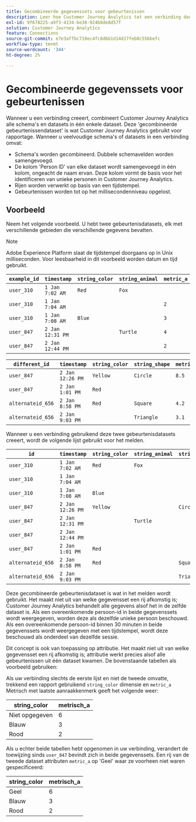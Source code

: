 ```yaml
---
title: Gecombineerde gegevenssets voor gebeurtenissen
description: Leer hoe Customer Journey Analytics tot een verbinding door datasets te combineren leidt.
exl-id: 9f678225-a9f3-4134-be38-924b8de8d57f
solution: Customer Journey Analytics
feature: Connections
source-git-commit: e7e3affbc710ec4fc8d6b1d14d17feb8c556befc
workflow-type: tm+mt
source-wordcount: '344'
ht-degree: 2%

---
```



# Gecombineerde gegevenssets voor gebeurtenissen

Wanneer u een verbinding creeert, combineert Customer Journey Analytics alle schema&#39;s en datasets in één enkele dataset. Deze &#39;gecombineerde gebeurtenissendataset&#39; is wat Customer Journey Analytics gebruikt voor rapportage. Wanneer u veelvoudige schema&#39;s of datasets in een verbinding omvat:

* Schema&#39;s worden gecombineerd. Dubbele schemavelden worden samengevoegd.
* De kolom &#39;Person ID&#39; van elke dataset wordt samengevoegd in één kolom, ongeacht de naam ervan. Deze kolom vormt de basis voor het identificeren van unieke personen in Customer Journey Analytics.
* Rijen worden verwerkt op basis van een tijdstempel.
* Gebeurtenissen worden tot op het millisecondenniveau opgelost.

## Voorbeeld

Neem het volgende voorbeeld. U hebt twee gebeurtenisdatasets, elk met verschillende gebieden die verschillende gegevens bevatten.

>[!NOTE]
>
>Adobe Experience Platform slaat de tijdstempel doorgaans op in Unix milliseconden. Voor leesbaarheid in dit voorbeeld worden datum en tijd gebruikt.

| `example_id` | `timestamp` | `string_color` | `string_animal` | `metric_a` |
| --- | --- | --- | --- | --- |
| `user_310` | `1 Jan 7:02 AM` | `Red` | `Fox` | |
| `user_310` | `1 Jan 7:04 AM` | | | `2` |
| `user_310` | `1 Jan 7:08 AM` | `Blue` | | `3` |
| `user_847` | `2 Jan 12:31 PM` | | `Turtle` | `4` |
| `user_847` | `2 Jan 12:44 PM` | | | `2` |

| `different_id` | `timestamp` | `string_color` | `string_shape` | `metric_b` |
| --- | --- | --- | --- | --- |
| `user_847` | `2 Jan 12:26 PM` | `Yellow` | `Circle` | `8.5` |
| `user_847` | `2 Jan 1:01 PM` | `Red` | | |
| `alternateid_656` | `2 Jan 8:58 PM` | `Red` | `Square` | `4.2` |
| `alternateid_656` | `2 Jan 9:03 PM` | | `Triangle` | `3.1` |

Wanneer u een verbinding gebruikend deze twee gebeurtenisdatasets creeert, wordt de volgende lijst gebruikt voor het melden.

| `id` | `timestamp` | `string_color` | `string_animal` | `string_shape` | `metric_a` | `metric_b` |
| --- | --- | --- | --- | --- | --- | --- |
| `user_310` | `1 Jan 7:02 AM` | `Red` | `Fox` | | | |
| `user_310` | `1 Jan 7:04 AM` | | | | `2` | |
| `user_310` | `1 Jan 7:08 AM` | `Blue` | | | `3` | |
| `user_847` | `2 Jan 12:26 PM` | `Yellow` | | `Circle` | | `8.5` |
| `user_847` | `2 Jan 12:31 PM` | | `Turtle` | | `4` | |
| `user_847` | `2 Jan 12:44 PM` | | | | `2` | |
| `user_847` | `2 Jan 1:01 PM` | `Red` | | | | |
| `alternateid_656` | `2 Jan 8:58 PM` | `Red` | | `Square` | | `4.2` |
| `alternateid_656` | `2 Jan 9:03 PM` | | | `Triangle` | | `3.1` |

Deze gecombineerde gebeurtenisdataset is wat in het melden wordt gebruikt. Het maakt niet uit van welke gegevensset een rij afkomstig is; Customer Journey Analytics behandelt alle gegevens alsof het in de zelfde dataset is. Als een overeenkomende persoon-id in beide gegevenssets wordt weergegeven, worden deze als dezelfde unieke persoon beschouwd. Als een overeenkomende persoon-id binnen 30 minuten in beide gegevenssets wordt weergegeven met een tijdstempel, wordt deze beschouwd als onderdeel van dezelfde sessie.

Dit concept is ook van toepassing op attributie. Het maakt niet uit van welke gegevensset een rij afkomstig is; attributie werkt precies alsof alle gebeurtenissen uit één dataset kwamen. De bovenstaande tabellen als voorbeeld gebruiken:

Als uw verbinding slechts de eerste lijst en niet de tweede omvatte, trekkend een rapport gebruikend `string_color` dimensie en `metric_a` Metrisch met laatste aanraakkenmerk geeft het volgende weer:

| string_color | metrisch_a |
| --- | --- |
| Niet opgegeven | 6 |
| Blauw | 3 |
| Rood | 2 |

Als u echter beide tabellen hebt opgenomen in uw verbinding, verandert de toewijzing sinds `user_847` bevindt zich in beide gegevenssets. Een rij van de tweede dataset attributen `metric_a` op &#39;Geel&#39; waar ze voorheen niet waren gespecificeerd:

| string_color | metrisch_a |
| --- | --- |
| Geel | 6 |
| Blauw | 3 |
| Rood | 2 |
